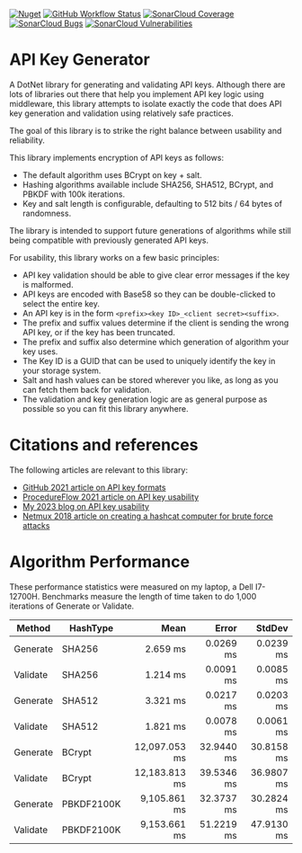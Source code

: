 [![Nuget](https://img.shields.io/nuget/v/ApiKeyGenerator)](https://www.nuget.org/packages/ApiKeyGenerator)
[![GitHub Workflow Status](https://img.shields.io/github/actions/workflow/status/tspence/api-key-generator/dotnet.yml?branch=main)](https://github.com/tspence/api-key-generator/)
[![SonarCloud Coverage](https://sonarcloud.io/api/project_badges/measure?project=tspence_api-key-generator&metric=coverage)](https://sonarcloud.io/summary/overall?id=tspence_api-key-generator)
[![SonarCloud Bugs](https://sonarcloud.io/api/project_badges/measure?project=tspence_api-key-generator&metric=bugs)](https://sonarcloud.io/summary/overall?id=tspence_api-key-generator)
[![SonarCloud Vulnerabilities](https://sonarcloud.io/api/project_badges/measure?project=tspence_api-key-generator&metric=vulnerabilities)](https://sonarcloud.io/summary/overall?id=tspence_api-key-generator)

# API Key Generator

A DotNet library for generating and validating API keys.  Although there are lots of libraries out there that help you
implement API key logic using middleware, this library attempts to isolate exactly the code that does API key generation
and validation using relatively safe practices.

The goal of this library is to strike the right balance between usability and reliability.

This library implements encryption of API keys as follows:
* The default algorithm uses BCrypt on key + salt.
* Hashing algorithms available include SHA256, SHA512, BCrypt, and PBKDF with 100k iterations.
* Key and salt length is configurable, defaulting to 512 bits / 64 bytes of randomness. 

The library is intended to support future generations of algorithms while still being compatible with previously
generated API keys.

For usability, this library works on a few basic principles:
* API key validation should be able to give clear error messages if the key is malformed.
* API keys are encoded with Base58 so they can be double-clicked to select the entire key.
* An API key is in the form `<prefix><key ID>_<client secret><suffix>`.
* The prefix and suffix values determine if the client is sending the wrong API key, or if the key has been truncated.
* The prefix and suffix also determine which generation of algorithm your key uses.
* The Key ID is a GUID that can be used to uniquely identify the key in your storage system.
* Salt and hash values can be stored wherever you like, as long as you can fetch them back for validation.  
* The validation and key generation logic are as general purpose as possible so you can fit this library anywhere.

# Citations and references

The following articles are relevant to this library:
* [GitHub 2021 article on API key formats](https://github.blog/2021-04-05-behind-githubs-new-authentication-token-formats/)
* [ProcedureFlow 2021 article on API key usability](https://medium.com/procedureflow-engineering/building-api-authentication-at-procedureflow-4d1fe78bb293)
* [My 2023 blog on API key usability](https://tedspence.com/what-makes-a-good-api-key-system-c7211de5ad33)
* [Netmux 2018 article on creating a hashcat computer for brute force attacks](https://www.netmux.com/blog/how-to-build-a-password-cracking-rig)

# Algorithm Performance

These performance statistics were measured on my laptop, a Dell I7-12700H.  Benchmarks measure the length of time
taken to do 1,000 iterations of Generate or Validate.

|   Method |   HashType |          Mean |      Error |     StdDev |
|--------- |----------- |--------------:|-----------:|-----------:|
| Generate |     SHA256 |      2.659 ms |  0.0269 ms |  0.0239 ms |
| Validate |     SHA256 |      1.214 ms |  0.0091 ms |  0.0085 ms |
| Generate |     SHA512 |      3.321 ms |  0.0217 ms |  0.0203 ms |
| Validate |     SHA512 |      1.821 ms |  0.0078 ms |  0.0061 ms |
| Generate |     BCrypt | 12,097.053 ms | 32.9440 ms | 30.8158 ms |
| Validate |     BCrypt | 12,183.813 ms | 39.5346 ms | 36.9807 ms |
| Generate | PBKDF2100K |  9,105.861 ms | 32.3737 ms | 30.2824 ms |
| Validate | PBKDF2100K |  9,153.661 ms | 51.2219 ms | 47.9130 ms |
